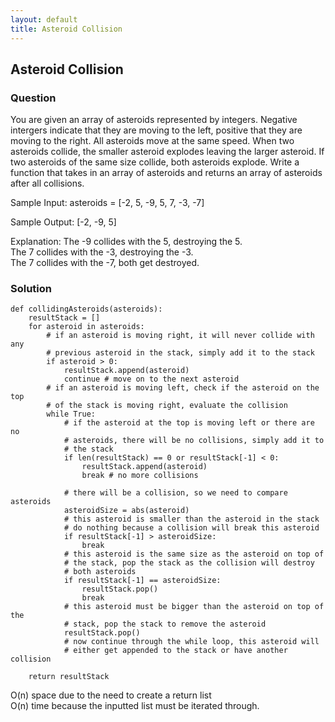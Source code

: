 ```yaml
---
layout: default
title: Asteroid Collision
---
```


## Asteroid Collision

### Question
You are given an array of asteroids represented by integers.  Negative intergers indicate that they are moving to the left, positive that they are moving to the right.  All asteroids move at the same speed.  When two asteroids collide, the smaller asteroid explodes leaving the larger asteroid.  If two asteroids of the same size collide, both asteroids explode.  Write a function that takes in an array of asteroids and returns an array of asteroids after all collisions.

Sample Input:
asteroids = [-2, 5, -9, 5, 7, -3, -7]

Sample Output:
[-2, -9, 5]

Explanation:
The -9 collides with the 5, destroying the 5.\
The 7 collides with the -3, destroying the -3.\
The 7 collides with the -7, both get destroyed.

### Solution
```
def collidingAsteroids(asteroids):
    resultStack = []
    for asteroid in asteroids:
        # if an asteroid is moving right, it will never collide with any 
        # previous asteroid in the stack, simply add it to the stack
        if asteroid > 0:
            resultStack.append(asteroid)
            continue # move on to the next asteroid
        # if an asteroid is moving left, check if the asteroid on the top
        # of the stack is moving right, evaluate the collision
        while True:
            # if the asteroid at the top is moving left or there are no
            # asteroids, there will be no collisions, simply add it to
            # the stack
            if len(resultStack) == 0 or resultStack[-1] < 0:
                resultStack.append(asteroid)
                break # no more collisions
            
            # there will be a collision, so we need to compare asteroids
            asteroidSize = abs(asteroid)
            # this asteroid is smaller than the asteroid in the stack
            # do nothing because a collision will break this asteroid
            if resultStack[-1] > asteroidSize:
                break
            # this asteroid is the same size as the asteroid on top of
            # the stack, pop the stack as the collision will destroy
            # both asteroids
            if resultStack[-1] == asteroidSize:
                resultStack.pop()
                break
            # this asteroid must be bigger than the asteroid on top of the 
            # stack, pop the stack to remove the asteroid
            resultStack.pop()
            # now continue through the while loop, this asteroid will
            # either get appended to the stack or have another collision
            
    return resultStack
```
O(n) space due to the need to create a return list\
O(n) time because the inputted list must be iterated through.
